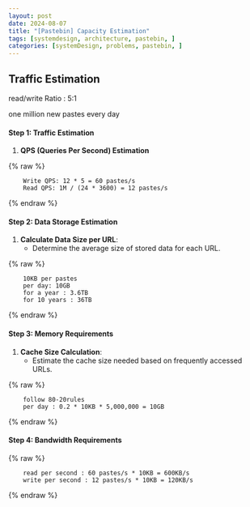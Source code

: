 ```yaml
---
layout: post
date: 2024-08-07
title: "[Pastebin] Capacity Estimation"
tags: [systemdesign, architecture, pastebin, ]
categories: [systemDesign, problems, pastebin, ]
---
```



## Traffic Estimation


read/write Ratio : 5:1


one million new pastes every day


#### Step 1: Traffic Estimation

1. **QPS (Queries Per Second) Estimation**


{% raw %}
```text
    Write QPS: 12 * 5 = 60 pastes/s
    Read QPS: 1M / (24 * 3600) = 12 pastes/s
```
{% endraw %}



#### Step 2: Data Storage Estimation

1. **Calculate Data Size per URL**:
	- Determine the average size of stored data for each URL.


{% raw %}
```text
    10KB per pastes
    per day: 10GB
    for a year : 3.6TB
    for 10 years : 36TB
```
{% endraw %}



#### Step 3: Memory Requirements

1. **Cache Size Calculation**:
	- Estimate the cache size needed based on frequently accessed URLs.


{% raw %}
```text
    follow 80-20rules
    per day : 0.2 * 10KB * 5,000,000 = 10GB
```
{% endraw %}



#### Step 4: Bandwidth Requirements



{% raw %}
```text
    read per second : 60 pastes/s * 10KB = 600KB/s
    write per second : 12 pastes/s * 10KB = 120KB/s
```
{% endraw %}


